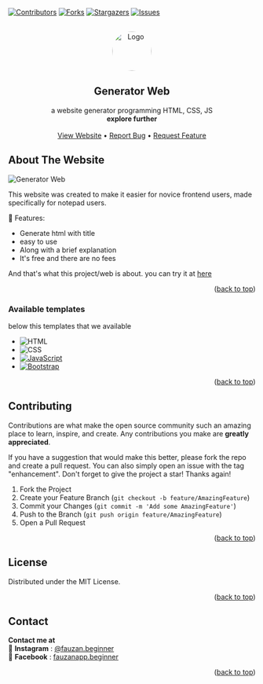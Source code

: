 <a name="readme-top"></a>


<!-- PROJECT SHIELDS -->
[![Contributors][contributors-shield]][contributors-url]
[![Forks][forks-shield]][forks-url]
[![Stargazers][stars-shield]][stars-url]
[![Issues][issues-shield]][issues-url]



<!-- PROJECT LOGO -->
<br />
<div align="center">
  <a href="https://github.com/FauzanAPP">
    <img src="https://i.ibb.co/BBzXsMF/Gatorade-Logo-Real-Company-Alphabet-Letter-G-Logo.jpg" alt="Logo" width="80" height="80" style="border-radius: 50%">
  </a>

  <h2 align="center">Generator Web</h3>

  <p align="center">
    a website generator programming HTML, CSS, JS
    <br />
    <strong>explore further </strong>
    <br />
    <br />
    <a href="www.vibesmc.my.id">View Website</a>
    •
    <a href="https://github.com/FauzanAPP/issues">Report Bug</a>
    •
    <a href="https://github.com/FauzanAPP/issues">Request Feature</a>
  </p>
</div>

<!-- ABOUT THE PROJECT -->
## About The Website

![Generator Web][product-screenshot]

This website was created to make it easier for novice frontend users, made specifically for notepad users.

🔐 Features:
* Generate html with title
* easy to use
* Along with a brief explanation
* It's free and there are no fees

And that's what this project/web is about. you can try it at <a href="fauzanapp.github.io">here</a>

<p align="right">(<a href="#readme-top">back to top</a>)</p>



### Available templates

below this templates that we available

* ![HTML][HTML-LOGO]
* ![CSS][CSS-LOGO]
* [![JavaScript][Javascript.com]][Javascript-url]
* [![Bootstrap][Bootstrap.com]][Bootstrap-url]

<p align="right">(<a href="#readme-top">back to top</a>)</p>

<!-- CONTRIBUTING -->
## Contributing

Contributions are what make the open source community such an amazing place to learn, inspire, and create. Any contributions you make are **greatly appreciated**.

If you have a suggestion that would make this better, please fork the repo and create a pull request. You can also simply open an issue with the tag "enhancement".
Don't forget to give the project a star! Thanks again!

1. Fork the Project
2. Create your Feature Branch (`git checkout -b feature/AmazingFeature`)
3. Commit your Changes (`git commit -m 'Add some AmazingFeature'`)
4. Push to the Branch (`git push origin feature/AmazingFeature`)
5. Open a Pull Request

<p align="right">(<a href="#readme-top">back to top</a>)</p>



<!-- LICENSE -->
## License

Distributed under the MIT License.
<p align="right">(<a href="#readme-top">back to top</a>)</p>



<!-- CONTACT -->
## Contact

**Contact me at**
<br />
🌱 **Instagram** : [@fauzan.beginner](https://www.instagram.com/fauzan.begginer)
<br />
🌱 **Facebook**  : [fauzanapp.beginner](https://m.facebook.com/fauzanapp.beginner)

<p align="right">(<a href="#readme-top">back to top</a>)</p>

<!-- MARKDOWN LINKS & IMAGES -->
[contributors-shield]: https://img.shields.io/github/contributors/FauzanAPP/generator-web?style=for-the-badge
[contributors-url]: https://github.com/FauzanAPP/generator-web/graphs/contributors
[forks-shield]: https://img.shields.io/github/forks/FauzanAPP/generator-web?style=for-the-badge
[forks-url]: https://github.com/FauzanAPP/generator-web/network/members
[stars-shield]: https://img.shields.io/github/stars/FauzanAPP/generator-web?style=for-the-badge
[stars-url]: https://github.com/FauzanAPP/generator-web/stargazers
[issues-shield]: https://img.shields.io/github/issues/FauzanAPP/generator-web?style=for-the-badge
[issues-url]: https://github.com/FauzanAPP/generator-web/issues
[product-screenshot]: https://i.ibb.co/mDqYh04/20231106-164527.png
[Javascript.com]: https://img.shields.io/badge/JavaScript-yellow?style=for-the-badge&logo=javascript&logoColor=white
[Javascript-url]: https://www.javascript.com/
[HTML-LOGO]: 
https://img.shields.io/badge/HTML-f10000?style=for-the-badge&logo=html5&logoColor=white
[CSS-LOGO]:
https://img.shields.io/badge/CSS-00bff1?style=for-the-badge&logo=css3&logoColor=white
[Bootstrap.com]:  https://img.shields.io/badge/Bootstrap-563D7C?style=for-the-badge&logo=bootstrap&logoColor=white
[Bootstrap-url]: https://getbootstrap.com
